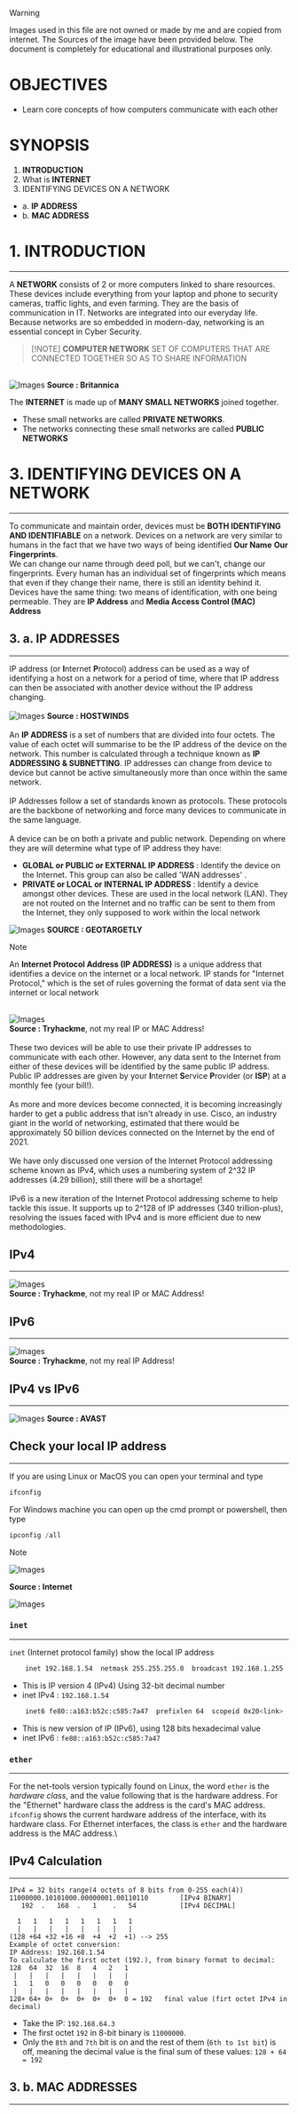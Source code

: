 >[!WARNING]
Images used in this file are not owned or made by me and are copied from internet. The Sources of the image have been provided below. The document is completely for educational and illustrational purposes only.

# OBJECTIVES
- Learn core concepts of how computers communicate with each other

# SYNOPSIS
1. **INTRODUCTION**
2. What is **INTERNET**
3. IDENTIFYING DEVICES ON A NETWORK
- a. **IP ADDRESS**
- b. **MAC ADDRESS**


# 1. INTRODUCTION
---
A **NETWORK** consists of 2 or more computers linked to share resources. These devices include everything from your laptop and phone to security cameras, traffic lights, and even farming.   They are the basis of communication in IT. Networks are integrated into our everyday life. Because networks are so embedded in modern-day, networking is an essential concept in Cyber Security.

>
> [!NOTE]
> **COMPUTER NETWORK** 
> SET OF COMPUTERS THAT ARE CONNECTED TOGETHER SO AS TO SHARE INFORMATION

\
![Images](https://github.com/rockin-buddha/100-days-of-cybersecurity/blob/main/Notes/Day-02/Images/Pasted%20image%2020250115222650.png)
**Source : Britannica**



The **INTERNET** is made up of **MANY SMALL NETWORKS** joined together. 
- These small networks are called **PRIVATE NETWORKS**.
- The networks connecting these small networks are called **PUBLIC NETWORKS**

# 3. IDENTIFYING DEVICES ON A NETWORK
***
To communicate and maintain order, devices must be **BOTH IDENTIFYING AND IDENTIFIABLE** on a network. Devices on a network are very similar to humans in the fact that we have two ways of being identified **Our Name** **Our Fingerprints**.
\
We can change our name through deed poll, but we can't, change our fingerprints. Every human has an individual set of fingerprints which means that even if they change their name, there is still an identity behind it. Devices have the same thing: two means of identification, with one being permeable. They are **IP Address** and **Media Access Control (MAC) Address**

## 3. a. IP ADDRESSES
---
IP address (or **I**nternet **P**rotocol) address can be used as a way of identifying a host on a network for a period of time, where that IP address can then be associated with another device without the IP address changing.\
\
![Images](https://github.com/rockin-buddha/100-days-of-cybersecurity/blob/main/Notes/Day-02/Images/Pasted%20image%2020250115224629.png)
**Source : HOSTWINDS**\
\
An **IP ADDRESS** is a set of numbers that are divided into four octets. The value of each octet will summarise to be the IP address of the device on the network. This number is calculated through a technique known as **IP ADDRESSING & SUBNETTING**. IP addresses can change from device to device but cannot be active simultaneously more than once within the same network. \
\
IP Addresses follow a set of standards known as protocols. These protocols are the backbone of networking and force many devices to communicate in the same language. \
\
A device can be on both a private and public network. Depending on where they are will determine what type of IP address they have:

- **GLOBAL or PUBLIC or EXTERNAL IP ADDRESS** : Identify the device on the Internet. This group can also be called 'WAN addresses' .
- **PRIVATE or LOCAL or INTERNAL IP ADDRESS** : Identify a device amongst other devices. These are used in the local network (LAN). They are not routed on the Internet and no traffic can be sent to them from the Internet, they only supposed to work within the local network

![Images](https://github.com/rockin-buddha/100-days-of-cybersecurity/blob/main/Notes/Day-02/Images/Pasted%20image%2020250115225243.png)
**SOURCE : GEOTARGETLY**

> [!Note]
> An **Internet Protocol Address (IP ADDRESS)** is a unique address that identifies a device on the internet or a local network. IP stands for "Internet Protocol," which is the set of rules governing the format of data sent via the internet or local network

\
![Images](https://github.com/rockin-buddha/100-days-of-cybersecurity/blob/main/Notes/Day-02/Images/Pasted%20image%2020250115230725.png)\
**Source : Tryhackme**, not my real IP or MAC Address!\
\
These two devices will be able to use their private IP addresses to communicate with each other. However, any data sent to the Internet from either of these devices will be identified by the same public IP address. Public IP addresses are given by your **I**nternet **S**ervice **P**rovider (or **ISP**) at a monthly fee (your bill!).\
\
As more and more devices become connected, it is becoming increasingly harder to get a public address that isn't already in use. Cisco, an industry giant in the world of networking, estimated that there would be approximately 50 billion devices connected on the Internet by the end of 2021. \
\
We have only discussed one version of the Internet Protocol addressing scheme known as IPv4, which uses a numbering system of 2^32 IP addresses (4.29 billion), still there will be a shortage!\
\
IPv6 is a new iteration of the Internet Protocol addressing scheme to help tackle this issue. It supports up to 2^128 of IP addresses (340 trillion-plus), resolving the issues faced with IPv4 and is more efficient due to new methodologies.

## IPv4
---
![Images](https://github.com/rockin-buddha/100-days-of-cybersecurity/blob/main/Notes/Day-02/Images/Pasted%20image%2020250115231813.png)\
**Source : Tryhackme**, not my real IP or MAC Address!

## IPv6
----
![Images](https://github.com/rockin-buddha/100-days-of-cybersecurity/blob/main/Notes/Day-02/Images/Pasted%20image%2020250115232224.png)\
**Source : Tryhackme**, not my real IP Address!

## IPv4 vs IPv6
---
![Images](https://github.com/rockin-buddha/100-days-of-cybersecurity/blob/main/Notes/Day-02/Images/Pasted%20image%2020250115232533.png)
**Source : AVAST**

## Check your local IP address
---
If you are using Linux or MacOS you can open your terminal and type 
```bash 
ifconfig
```

For Windows machine you can open up the cmd prompt or powershell, then type 
```Powershell
ipconfig /all
```

>[!NOTE]
![Images](https://github.com/rockin-buddha/100-days-of-cybersecurity/blob/main/Notes/Day-02/Images/Pasted%20image%2020250115235710.png)

**Source : Internet**

![Images](https://github.com/rockin-buddha/100-days-of-cybersecurity/blob/main/Notes/Day-02/Images/Pasted%20image%2020250115235335.png)

### ``inet``  
---
```inet``` (Internet protocol family) show the local IP address

``` bash
	inet 192.168.1.54  netmask 255.255.255.0  broadcast 192.168.1.255  
```

-    This is IP version 4 (IPv4) Using 32-bit decimal number
-    inet IPv4 : ``192.168.1.54``

```bash
	inet6 fe80::a163:b52c:c585:7a47  prefixlen 64  scopeid 0x20<link>  
```

- This is new version of IP (IPv6), using 128 bits hexadecimal value
- inet IPv6 : ``fe80::a163:b52c:c585:7a47``

###  `ether` 
---
For the net-tools version typically found on Linux, the word `ether` is the _hardware class_, and the value following that is the hardware address. For the "Ethernet" hardware class the address is the card's MAC address. `ifconfig` shows the current hardware address of the interface, with its hardware class. For Ethernet interfaces, the class is `ether` and the hardware address is the MAC address.\

## IPv4 Calculation
---
```Calculation
IPv4 = 32 bits range(4 octets of 8 bits from 0-255 each(4))
11000000.10101000.00000001.00110110        [IPv4 BINARY]
   192  .   168  .   1    .   54           [IPv4 DECIMAL]
```

```Calculation
  1   1   1   1   1   1   1   1
  |   |   |   |   |   |   |   |
(128 +64 +32 +16 +8  +4  +2  +1) --> 255 
Example of octet conversion:
IP Address: 192.168.1.54
To calculate the first octet (192.), from binary format to decimal:
128  64  32  16  8   4   2   1         
 |   |   |   |   |   |   |   |
 1   1   0   0   0   0   0   0          
 |   |   |   |   |   |   |   |
128+ 64+ 0+  0+  0+  0+  0+  0 = 192   final value (firt octet IPv4 in decimal)
```

- Take the IP: `192.168.64.3`
- The first octet `192` in 8-bit binary is `11000000`.
- Only the `8th` and `7th` bit is on and the rest of them (`6th to 1st bit`) is off, meaning the decimal value is the final sum of these values: `128 + 64 = 192`

## 3. b. MAC ADDRESSES
---
